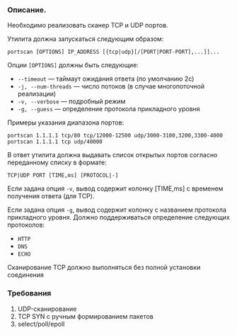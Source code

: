 ### Описание.

Необходимо реализовать сканер TCP и UDP портов.

Утилита должна запускаться следующим образом:

```
portscan [OPTIONS] IP_ADDRESS [{tcp|udp}[/[PORT|PORT-PORT],...]]...
```

Опции `[OPTIONS]` должны быть следующие:

* `--timeout` — таймаут ожидания ответа (по умолчанию 2с)
* `-j, --num-threads` — число потоков (в случае многопоточной реализации)
* `-v, --verbose` — подробный режим
* `-g, --guess` — определение протокола прикладного уровня

Примеры указания диапазона портов:
```
portscan 1.1.1.1 tcp/80 tcp/12000-12500 udp/3000-3100,3200,3300-4000
portscan 1.1.1.1 tcp udp/40000
```

В ответ утилита должна выдавать список открытых портов согласно переданному списку в формате:
```
TCP|UDP PORT [TIME,ms] [PROTOCOL|-]
```

Если задана опция `-v`, вывод содержит колонку [TIME,ms] с временем получения ответа (для TCP).

Если задана опция `-g`, вывод содержит колонку с названием протокола прикладного уровня.
Должно поддерживаться определение следующих протоколов:

* `HTTP`
* `DNS`
* `ECHO`

Сканирование TCP должно выполняться без полной установки соединения

### Требования

1. UDP-сканирование
2. TCP SYN с ручным формированием пакетов
3. select/poll/epoll
